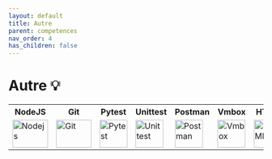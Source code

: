 ```yaml
---
layout: default
title: Autre
parent: competences
nav_order: 4
has_children: false
---
```


# Autre 💡
<table>
    <tr>
        <th>NodeJS</th>
        <th>Git</th>
        <th>Pytest</th>
        <th>Unittest</th>
        <th>Postman</th>
        <th>Vmbox</th>
        <th>HTML</th>
        <th>CSS</th>
    </tr>
    <tr>
        <td><img src="https://upload.wikimedia.org/wikipedia/commons/thumb/d/d9/Node.js_logo.svg/2560px-Node.js_logo.svg.png" title="Nodejs" alt="Nodejs" width="70" height="55"/></td>
        <td><img src="https://i.ibb.co/5GVX7Fz/image.png" title="Git" alt="Git" width="70" height="55"/></td>
        <td><img src="https://upload.wikimedia.org/wikipedia/commons/thumb/b/ba/Pytest_logo.svg/2048px-Pytest_logo.svg.png" title="Pytest" alt="Pytest" width="55" height="55"/></td>
        <td><img src="https://i.ibb.co/KrrPmQ3/image.png" title="Unittest" alt="Unittest" width="55" height="55"/></td>
        <td><img src="https://www.svgrepo.com/show/354202/postman-icon.svg" title="Postman" alt="Postman" width="55" height="55"/></td>
        <td><img src="https://i.ibb.co/9Hf1fY3/image.png" title="Vmbox" alt="Vmbox" width="55" height="55"/></td>
        <td><img src="https://upload.wikimedia.org/wikipedia/commons/thumb/6/61/HTML5_logo_and_wordmark.svg/512px-HTML5_logo_and_wordmark.svg.png" title="HTML" alt="HTML" width="55" height="55"/></td>
        <td><img src="https://upload.wikimedia.org/wikipedia/commons/thumb/d/d5/CSS3_logo_and_wordmark.svg/1200px-CSS3_logo_and_wordmark.svg.png" title="CSS" alt="CSS" width="55" height="55"/></td>
    </tr>
</table>

